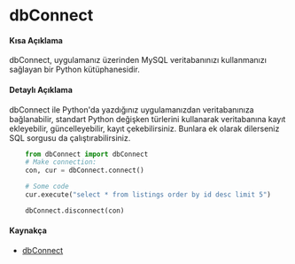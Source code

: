 # dbConnect

#### Kısa Açıklama
dbConnect, uygulamanız üzerinden MySQL veritabanınızı kullanmanızı sağlayan bir Python kütüphanesidir.

#### Detaylı Açıklama
dbConnect ile Python'da yazdığınız uygulamanızdan veritabanınıza bağlanabilir, standart Python değişken türlerini kullanarak veritabanına kayıt ekleyebilir, güncelleyebilir, kayıt çekebilirsiniz. Bunlara ek olarak dilerseniz SQL sorgusu da çalıştırabilirsiniz.

```python
	from dbConnect import dbConnect
	# Make connection:
	con, cur = dbConnect.connect()

	# Some code
	cur.execute("select * from listings order by id desc limit 5")

	dbConnect.disconnect(con)
```


#### Kaynakça
- [dbConnect](https://github.com/EmiXLabs/dbConnect)